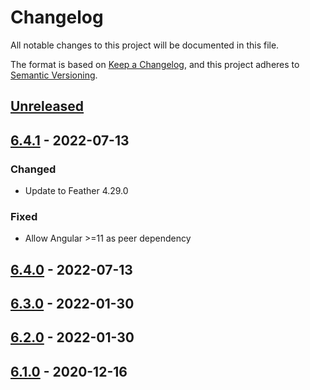 # Changelog
All notable changes to this project will be documented in this file.

The format is based on [Keep a Changelog](https://keepachangelog.com/en/1.0.0/),
and this project adheres to [Semantic Versioning](https://semver.org/spec/v2.0.0.html).

## [Unreleased]

## [6.4.1] - 2022-07-13

### Changed
- Update to Feather 4.29.0

### Fixed
- Allow Angular >=11 as peer dependency 

## [6.4.0] - 2022-07-13

## [6.3.0] - 2022-01-30

## [6.2.0] - 2022-01-30

## [6.1.0] - 2020-12-16


[Unreleased]: https://github.com/michaelbazos/angular-feather/compare/6.4.1...HEAD
[6.4.1]: https://github.com/michaelbazos/angular-feather/compare/6.4.0...6.4.1
[6.4.0]: https://github.com/michaelbazos/angular-feather/compare/6.3.0...6.4.0
[6.3.0]: https://github.com/michaelbazos/angular-feather/compare/6.2.0...6.3.0
[6.2.0]: https://github.com/michaelbazos/angular-feather/compare/6.1.0...6.2.0
[6.1.0]: https://github.com/michaelbazos/angular-feather/releases/tag/6.1.0
